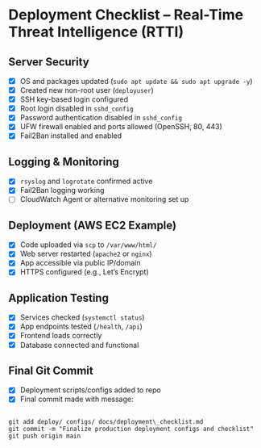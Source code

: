 # Deployment Checklist – Real-Time Threat Intelligence (RTTI)

## Server Security

- [x] OS and packages updated (`sudo apt update && sudo apt upgrade -y`)
- [x] Created new non-root user (`deployuser`)
- [x] SSH key-based login configured
- [x] Root login disabled in `sshd_config`
- [x] Password authentication disabled in `sshd_config`
- [x] UFW firewall enabled and ports allowed (OpenSSH, 80, 443)
- [x] Fail2Ban installed and enabled

## Logging & Monitoring

- [x] `rsyslog` and `logrotate` confirmed active
- [x] Fail2Ban logging working
- [ ] CloudWatch Agent or alternative monitoring set up

## Deployment (AWS EC2 Example)

- [x] Code uploaded via `scp` to `/var/www/html/`
- [x] Web server restarted (`apache2` or `nginx`)
- [x] App accessible via public IP/domain
- [x] HTTPS configured (e.g., Let’s Encrypt)

## Application Testing

- [x] Services checked (`systemctl status`)
- [x] App endpoints tested (`/health`, `/api`)
- [x] Frontend loads correctly
- [x] Database connected and functional

## Final Git Commit

- [x] Deployment scripts/configs added to repo
- [x] Final commit made with message:
```

git add deploy/ configs/ docs/deployment\_checklist.md
git commit -m "Finalize production deployment configs and checklist"
git push origin main

```
